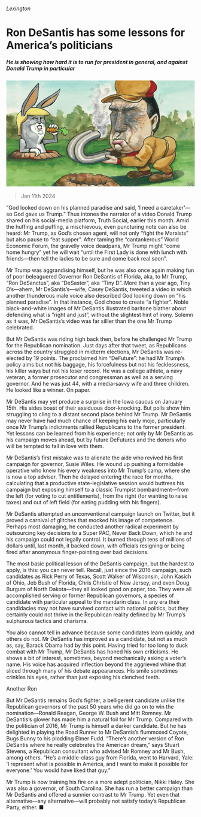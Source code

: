 ###### Lexington

# Ron DeSantis has some lessons for America’s politicians 

##### He is showing how hard it is to run for president in general, and against Donald Trump in particular 

![image](images/20240113_USD000.jpg) 

> Jan 11th 2024 

“God looked down on his planned paradise and said, ‘I need a caretaker’—so God gave us Trump.” Thus intones the narrator of a video Donald Trump shared on his social-media platform, Truth Social, earlier this month. Amid the huffing and puffing, a mischievous, even puncturing note can also be heard: Mr Trump, as God’s chosen agent, will not only “fight the Marxists” but also pause to “eat supper”. After taming the “cantankerous” World Economic Forum, the gravelly voice deadpans, Mr Trump might “come home hungry” yet he will wait “until the First Lady is done with lunch with friends—then tell the ladies to be sure and come back real soon”.

Mr Trump was aggrandising himself, but he was also once again making fun of poor beleaguered Governor Ron DeSantis of Florida, aka, to Mr Trump, “Ron DeSanctus”, aka “DeSaster”, aka “Tiny D”. More than a year ago, Tiny D’s—ahem, Mr DeSantis’s—wife, Casey DeSantis, tweeted a video in which another thunderous male voice also described God looking down on “his planned paradise”. In that instance, God chose to create “a fighter”. Noble black-and-white images of Mr DeSantis illustrated baritone blather about defending what is “right and just”, without the slightest hint of irony. Solemn as it was, Mr DeSantis’s video was far sillier than the one Mr Trump celebrated. 

But Mr DeSantis was riding high back then, before he challenged Mr Trump for the Republican nomination. Just days after that tweet, as Republicans across the country struggled in midterm elections, Mr DeSantis was re-elected by 19 points. The  proclaimed him “DeFuture”: he had Mr Trump’s policy aims but not his baggage, his forcefulness but not his fecklessness, his killer ways but not his loser record. He was a college athlete, a navy veteran, a former prosecutor and congressman as well as a serving governor. And he was just 44, with a media-savvy wife and three children. He looked like a winner. On paper. 

Mr DeSantis may yet produce a surprise in the Iowa caucus on January 15th. His aides boast of their assiduous door-knocking. But polls show him struggling to cling to a distant second place behind Mr Trump. Mr DeSantis may never have had much chance of keeping his early mojo, particularly once Mr Trump’s indictments rallied Republicans to the former president. Yet lessons can be learned from his experience; not only by Mr DeSantis as his campaign moves ahead, but by future DeFutures and the donors who will be tempted to fall in love with them.

Mr DeSantis’s first mistake was to alienate the aide who revived his first campaign for governor, Susie Wiles. He wound up pushing a formidable operative who knew his every weakness into Mr Trump’s camp, where she is now a top adviser. Then he delayed entering the race for months, calculating that a productive state-legislative session would buttress his campaign but exposing himself to a classic Trumpist bombardment—from the left (for voting to cut entitlements), from the right (for wanting to raise taxes) and out of left field (for eating pudding with his fingers). 

Mr DeSantis attempted an unconventional campaign launch on Twitter, but it proved a carnival of glitches that mocked his image of competence. Perhaps most damaging, he conducted another radical experiment by outsourcing key decisions to a Super PAC, Never Back Down, which he and his campaign could not legally control. It burned through tens of millions of dollars until, last month, it backed down, with officials resigning or being fired after anonymous finger-pointing over bad decisions. 

The most basic political lesson of the DeSantis campaign, but the hardest to apply, is this: you can never tell. Recall, just since the 2016 campaign, such candidates as Rick Perry of Texas, Scott Walker of Wisconsin, John Kasich of Ohio, Jeb Bush of Florida, Chris Christie of New Jersey, and even Doug Burgum of North Dakota—they all looked good on paper, too. They were all accomplished serving or former Republican governors, a species of candidate with particular appeal to the mandarin class. In any era their candidacies may not have survived contact with national politics, but they certainly could not thrive in the Republican reality defined by Mr Trump’s sulphurous tactics and charisma.

You also cannot tell in advance because some candidates learn quickly, and others do not. Mr DeSantis has improved as a candidate, but not as much as, say, Barack Obama had by this point. Having tried for too long to duck combat with Mr Trump, Mr DeSantis has honed his own criticisms. He shows a bit of interest, sometimes, beyond mechanically asking a voter’s name. His voice has acquired inflection beyond the aggrieved whine that sliced through many of his debate appearances. His smile sometimes crinkles his eyes, rather than just exposing his clenched teeth.

Another Ron

But Mr DeSantis remains God’s fighter, a belligerent candidate unlike the Republican governors of the past 50 years who did go on to win the nomination—Ronald Reagan, George W. Bush and Mitt Romney. Mr DeSantis’s glower has made him a natural foil for Mr Trump. Compared with the politician of 2016, Mr Trump is himself a darker candidate. But he has delighted in playing the Road Runner to Mr DeSantis’s flummoxed Coyote, Bugs Bunny to his plodding Elmer Fudd. “There’s another version of Ron DeSantis where he really celebrates the American dream,” says Stuart Stevens, a Republican consultant who advised Mr Romney and Mr Bush, among others. “He’s a middle-class guy from Florida, went to Harvard, Yale: ‘I represent what is possible in America, and I want to make it possible for everyone.’ You would have liked that guy.” 

Mr Trump is now training his fire on a more adept politician, Nikki Haley. She was also a governor, of South Carolina. She has run a better campaign than Mr DeSantis and offered a sunnier contrast to Mr Trump. Yet even that alternative—any alternative—will probably not satisfy today’s Republican Party, either. ■






